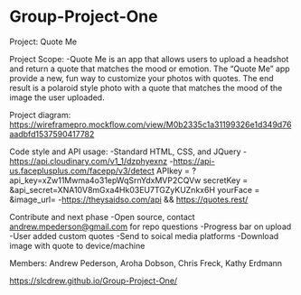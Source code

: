 # Group-Project-One


Project: Quote Me


Project Scope:
-Quote Me is an app that allows users to upload a headshot and return a quote that matches the mood or emotion.
The “Quote Me” app provide a new, fun way to customize your photos with quotes. The end result is a polaroid style photo with a quote that matches the mood of the image the user uploaded.


Project diagram:
https://wireframepro.mockflow.com/view/M0b2335c1a31199326e1d349d76aadbfd1537590417782


Code style and API usage:
-Standard HTML, CSS, and JQuery
-https://api.cloudinary.com/v1_1/dzphyexnz
-https://api-us.faceplusplus.com/facepp/v3/detect
   APIkey = ?api_key=xZw11Mwma4o31epWqSrnYdxMVP2CQVw
   secretKey = &api_secret=XNA10V8mGxa4Hk03EU7TGZyKUZnkx6H
   yourFace = &image_url=
-https://theysaidso.com/api && https://quotes.rest/


Contribute and next phase
-Open source, contact andrew.mpederson@gmail.com for repo questions
-Progress bar on upload
-User added custom quotes
-Send to soical media platforms
-Download image with quote to device/machine

Members:
Andrew Pederson, Aroha Dobson, Chris Freck, Kathy Erdmann

https://slcdrew.github.io/Group-Project-One/

